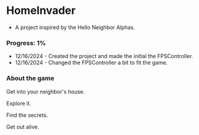 # HomeInvader

* A project inspired by the Hello Neighbor Alphas.


### Progress: 1%

* 12/16/2024 - Created the project and made the initial the FPSController.
* 12/16/2024 - Changed the FPSController a bit to fit the game.

### About the game

Get into your neighbor's house.

Explore it.

Find the secrets.

Get out alive.